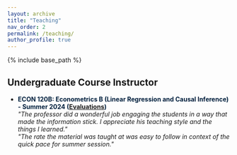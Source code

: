 ```yaml
---
layout: archive
title: "Teaching"
nav_order: 2
permalink: /teaching/
author_profile: true
---
```


{% include base_path %}

## Undergraduate Course Instructor



- <span style="color:#001f3d"><strong>ECON 120B: Econometrics B (Linear Regression and Causal Inference) - Summer 2024 ([Evaluations](https://drive.google.com/file/d/1u6iKia2HtoPHY9QorecfwbNRmjwa9Zx2/view?usp=share_link))</strong></span>  
  *"The professor did a wonderful job engaging the students in a way that made the information stick. I appreciate his teaching style and the things I learned."*  
  *"The rate the material was taught at was easy to follow in context of the quick pace for summer session."*